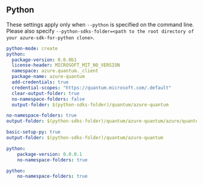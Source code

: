 ## Python

These settings apply only when `--python` is specified on the command line.
Please also specify `--python-sdks-folder=<path to the root directory of your azure-sdk-for-python clone>`.

``` yaml $(python)
python-mode: create
python:
  package-version: 0.0.0b1
  license-header: MICROSOFT_MIT_NO_VERSION
  namespace: azure.quantum._client
  package-name: azure-quantum
  add-credentials: true
  credential-scopes: "https://quantum.microsoft.com/.default"
  clear-output-folder: true
  no-namespace-folders: false
  output-folder: $(python-sdks-folder)/quantum/azure-quantum
```

```yaml $(python) && $(python-mode) == 'update'
no-namespace-folders: true
output-folder: $(python-sdks-folder)/quantum/azure-quantum/azure/quantum/_client
```

```yaml $(python) && $(python-mode) == 'create'
basic-setup-py: true
output-folder: $(python-sdks-folder)/quantum/azure-quantum
```

```yaml $(python) && $(python-mode) == 'cli'
python:
    package-version: 0.0.0.1
    no-namespace-folders: true
```

```yaml $(python) && $(python-mode) == 'pythonSdk'
python:
    no-namespace-folders: true
```
